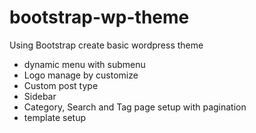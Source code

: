 # bootstrap-wp-theme
Using Bootstrap create basic wordpress theme
- dynamic menu with submenu
- Logo manage by customize
- Custom post type
- Sidebar
- Category, Search and Tag page setup with pagination
- template setup
